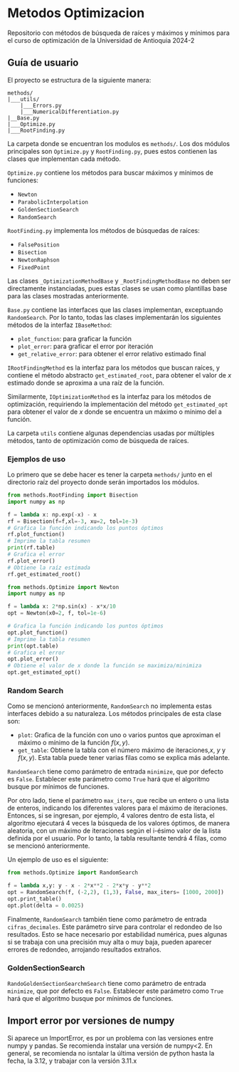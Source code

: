 # Metodos Optimizacion
Repositorio con métodos de búsqueda de raíces y máximos y mínimos para el curso de optimización de la Universidad de Antioquia 2024-2

## Guía de usuario
El proyecto se estructura de la siguiente manera: 

```
methods/
|___utils/
    |___Errors.py
    |___NumericalDifferentiation.py
|__Base.py
|___Optimize.py
|___RootFinding.py
```

La carpeta donde se encuentran los modulos es ```methods/```. Los dos módulos principales son ```Optimize.py``` y ```RootFinding.py```, pues estos contienen las clases que implementan cada método.

```Optimize.py``` contiene los métodos para buscar máximos y mínimos de funciones:
- ```Newton```
- ```ParabolicInterpolation```
- ```GoldenSectionSearch```
- ```RandomSearch```

```RootFinding.py``` implementa los métodos de búsquedas de raíces:
- ```FalsePosition ```
- ```Bisection```
- ```NewtonRaphson``` 
- ```FixedPoint```

Las clases ```_OptimizationMethodBase``` y ```_RootFindingMethodBase``` no deben ser directamente instanciadas, pues estas clases se usan como plantillas base para las clases mostradas anteriormente.

```Base.py``` contiene las interfaces que las clases implementan, exceptuando ```RandomSearch```. Por lo tanto, todas las clases implementarán los siguientes métodos de  la interfaz ```IBaseMethod```:
- ```plot_function```: para graficar la función
- ```plot_error```: para graficar el error por iteración
- ```get_relative_error```: para obtener el error relativo estimado final

```IRootFindingMethod``` es la interfaz para los métodos que buscan raíces, y contiene el método abstracto ```get_estimated_root```, para obtener el valor de $x$ estimado donde se aproxima a una raíz de la función. 

Similarmente, ```IOptimizationMethod``` es la interfaz para los métodos de optimización, requiriendo la implementación del método ```get_estimated_opt``` para obtener el valor de $x$ donde se encuentra un máximo o mínimo del a función.

La carpeta ```utils``` contiene algunas dependencias usadas por múltiples métodos, tanto de optimización como de búsqueda de raíces. 

### Ejemplos de uso

Lo primero que se debe hacer es tener la carpeta  ```methods/``` junto en el directorio raíz del proyecto donde serán importados los módulos.

```python
from methods.RootFinding import Bisection
import numpy as np

f = lambda x: np.exp(-x) - x
rf = Bisection(f=f,xl=-3, xu=2, tol=1e-3)
# Grafica la función indicando los puntos óptimos
rf.plot_function() 
# Imprime la tabla resumen 
print(rf.table)
# Grafica el error
rf.plot_error()
# Obtiene la raíz estimada
rf.get_estimated_root()
```

```python
from methods.Optimize import Newton
import numpy as np

f = lambda x: 2*np.sin(x) - x*x/10
opt = Newton(x0=2, f, tol=1e-6)

# Grafica la función indicando los puntos óptimos
opt.plot_function() 
# Imprime la tabla resumen 
print(opt.table)
# Grafica el error
opt.plot_error()
# Obtiene el valor de x donde la función se maximiza/minimiza
opt.get_estimated_opt()
```


### Random Search
Como se mencionó anteriormente, ```RandomSearch``` no implementa estas interfaces debido a su naturaleza. Los métodos principales de esta clase son:
- ```plot```: Grafica de la función con uno o varios puntos que aproximan el máximo o mínimo de la función $f(x,y)$.
- ```get_table```: Obtiene la tabla con el número máximo de iteraciones,$x$, $y$ y $f(x,y)$. Esta tabla puede tener varias filas como se explica más adelante.

```RandomSearch``` tiene como parámetro de entrada ```minimize```, que por defecto es ```False```. Establecer este parámetro como ```True``` hará que el algoritmo busque por mínimos de funciones. 

Por otro lado, tiene el parámetro ```max_iters```, que recibe un entero o una lista de enteros, indicando los diferentes valores para el máximo de iteraciones. Entonces, si se ingresan, por ejemplo, 4 valores dentro de esta lista, el algoritmo ejecutará 4 veces la búsqueda de los valores óptimos, de manera aleatoria, con un máximo de iteraciones según el i-ésimo valor de la lista definida por el usuario. Por lo tanto, la tabla resultante tendrá 4 filas, como se mencionó anteriormente.

Un ejemplo de uso es el siguiente:

```python
from methods.Optimize import RandomSearch

f = lambda x,y: y - x - 2*x**2 - 2*x*y - y**2
opt = RandomSearch(f, (-2,2), (1,3), False, max_iters= [1000, 2000])
opt.print_table()
opt.plot(delta = 0.0025)
```

Finalmente, ```RandomSearch``` también tiene como parámetro de entrada ```cifras_decimales```. Este parámetro sirve para controlar el redondeo de lso resultados. Esto se hace necesario por estabilidad numérica, pues algunas si se trabaja con una precisión muy alta o muy baja, pueden aparecer errores de redondeo, arrojando resultados extraños.

### GoldenSectionSearch

```RandoGoldenSectionSearchmSearch``` tiene como parámetro de entrada ```minimize```, que por defecto es ```False```. Establecer este parámetro como ```True``` hará que el algoritmo busque por mínimos de funciones. 

## Import error por versiones de numpy
Si aparece un ImportError, es por un problema con las versiones entre numpy y pandas. Se recomienda instalar una versión de numpy<2. En general, se recomienda no isntalar la última versión de python hasta la fecha, la 3.12, y trabajar con la versión 3.11.x











